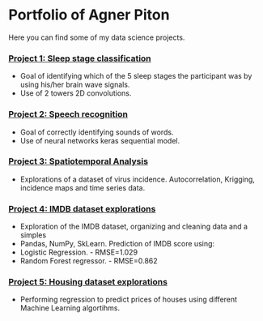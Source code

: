 # Portfolio of Agner Piton

Here you can find some of my data science projects.

### [Project 1: Sleep stage classification](https://github.com/AgnerPiton/Portfolio/blob/master/Sleep_Stage_Classification.py)

- Goal of identifying which of the 5 sleep stages the participant was by using his/her brain wave signals. 
- Use of 2 towers 2D convolutions.

### [Project 2: Speech recognition](https://github.com/AgnerPiton/Portfolio/blob/master/Speech_Recognition_Regression.py)

- Goal of correctly identifying sounds of words. 
- Use of neural networks keras sequential model.

### [Project 3: Spatiotemporal Analysis](https://github.com/AgnerPiton/Portfolio/blob/master/Spatiotemporal_analysis.ipynb)
- Explorations of a dataset of virus incidence. Autocorrelation, Krigging, incidence maps and time series data.


### [Project 4: IMDB dataset explorations](https://github.com/AgnerPiton/Portfolio/blob/master/IMDB_explorations.ipynb)
- Exploration of the IMDB dataset, organizing and cleaning data and a simples 
- Pandas, NumPy, SkLearn.
Prediction of IMDB score using:
- Logistic Regression. - RMSE=1.029
- Random Forest regressor. - RMSE=0.862


### [Project 5: Housing dataset explorations](https://github.com/AgnerPiton/Portfolio/blob/master/Housing_explorations.ipynb)
- Performing regression to predict prices of houses using different Machine Learning algortihms.




